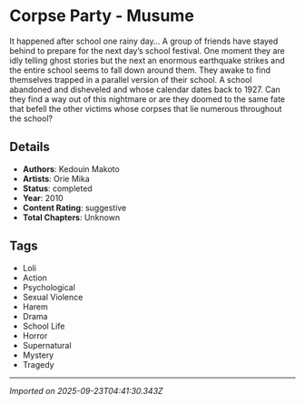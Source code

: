 # Corpse Party - Musume

It happened after school one rainy day… A group of friends have stayed behind to prepare for the next day’s school festival. One moment they are idly telling ghost stories but the next an enormous earthquake strikes and the entire school seems to fall down around them. They awake to find themselves trapped in a parallel version of their school. A school abandoned and disheveled and whose calendar dates back to 1927. Can they find a way out of this nightmare or are they doomed to the same fate that befell the other victims whose corpses that lie numerous throughout the school?

## Details
- **Authors**: Kedouin Makoto
- **Artists**: Orie Mika
- **Status**: completed
- **Year**: 2010
- **Content Rating**: suggestive
- **Total Chapters**: Unknown

## Tags
- Loli
- Action
- Psychological
- Sexual Violence
- Harem
- Drama
- School Life
- Horror
- Supernatural
- Mystery
- Tragedy

---
*Imported on 2025-09-23T04:41:30.343Z*
